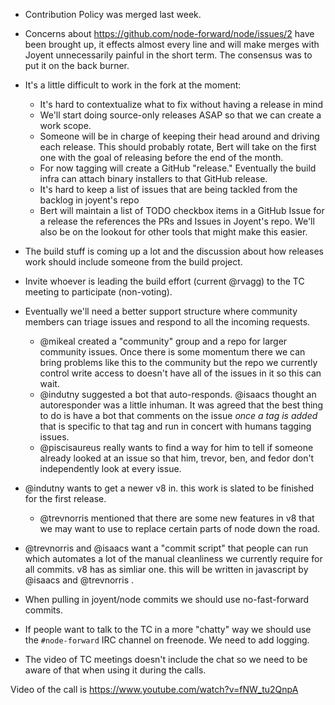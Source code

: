 - Contribution Policy was merged last week.

- Concerns about https://github.com/node-forward/node/issues/2 have been brought
  up, it effects almost every line and will make merges with Joyent
  unnecessarily painful in the short term. The consensus was to put it on the
  back burner.

- It's a little difficult to work in the fork at the moment:
  - It's hard to contextualize what to fix without having a release in mind
  - We'll start doing source-only releases ASAP so that we can create a work
    scope.
  - Someone will be in charge of keeping their head around and driving each
    release. This should probably rotate, Bert will take on the first one with
    the goal of releasing before the end of the month.
  - For now tagging will create a GitHub "release." Eventually the build infra
    can attach binary installers to that GitHub release.
  - It's hard to keep a list of issues that are being tackled from the backlog
    in joyent's repo
  - Bert will maintain a list of TODO checkbox items in a GitHub Issue for a
    release the references the PRs and Issues in Joyent's repo. We'll also be on
    the lookout for other tools that might make this easier.

- The build stuff is coming up a lot and the discussion about how releases work
  should include someone from the build project.

- Invite whoever is leading the build effort (current @rvagg) to the TC meeting
  to participate (non-voting).

- Eventually we'll need a better support structure where community members can
  triage issues and respond to all the incoming requests.
  - @mikeal created a "community" group and a repo for larger community issues.
    Once there is some momentum there we can bring problems like this to the
    community but the repo we currently control write access to doesn't have all
    of the issues in it so this can wait.
  - @indutny suggested a bot that auto-responds. @isaacs thought an
    autoresponder was a little inhuman. It was agreed that the best thing to do
    is have a bot that comments on the issue *once a tag is added* that is
    specific to that tag and run in concert with humans tagging issues.
  - @piscisaureus really wants to find a way for him to tell if someone already
    looked at an issue so that him, trevor, ben, and fedor don't independently
    look at every issue.

- @indutny wants to get a newer v8 in. this work is slated to be finished for
  the first release.
  - @trevnorris mentioned that there are some new features in v8 that we may
    want to use to replace certain parts of node down the road.

- @trevnorris and @isaacs want a "commit script" that people can run which
  automates a lot of the manual cleanliness we currently require for all commits.
  v8 has as simliar one. this will be written in javascript by @isaacs and
  @trevnorris .

- When pulling in joyent/node commits we should use no-fast-forward commits.

- If people want to talk to the TC in a more "chatty" way we should use the
  `#node-forward` IRC channel on freenode. We need to add logging.

- The video of TC meetings doesn't include the chat so we need to be aware of
  that when using it during the calls.

Video of the call is https://www.youtube.com/watch?v=fNW_tu2QnpA
